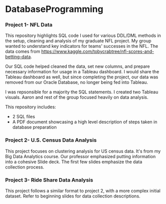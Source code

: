 # DatabaseProgramming
### Project 1- NFL Data
This repository highlights SQL code I used for various DDL/DML methods in the setup, cleaning and analysis of my graduate NFL project. My group wanted to understand key indicators for teams' successes in the NFL. The data comes from https://www.kaggle.com/tobycrabtree/nfl-scores-and-betting-data.

Our SQL code helped cleaned the data, set new columns, and prepare necessary information for usage in a Tableau dashboard. I would share the Tableau dashboard as well, but since completing the project, our data was removed from our Oracle Database, no longer being fed into Tableau. 

I was repsonsible for a majority the SQL statements. I created two Tableau visuals. Aaron and rest of the group focused heavily on data analysis.

This repository includes:
- 2 SQL files
- A PDF document showcasing a high level description of steps taken in database preparation

### Project 2- U.S. Census Data Analysis
This project focuses on clustering analysis for US census data. It's from my Big Data Analytics course. Our professor emphasized putting information into a cohesive Slide deck. The first few slides emphasize the data collection process. 

### Project 3- Ride Share Data Analysis
This project follows a similar format to project 2,  with a more complex initial dataset. Refer to beginning slides for data collection descriptions. 
